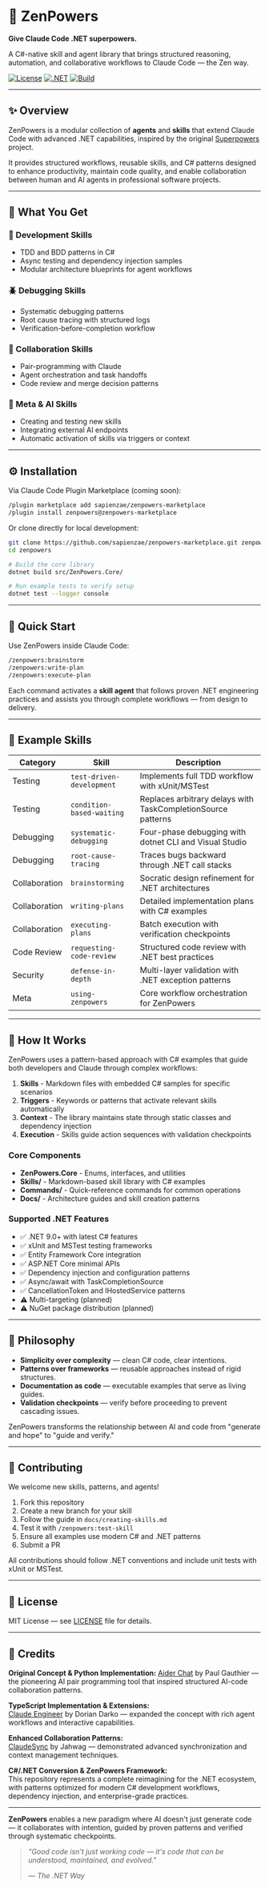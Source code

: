 # 🧠 ZenPowers

**Give Claude Code .NET superpowers.**

A C#-native skill and agent library that brings structured reasoning, automation, and collaborative workflows to Claude Code — the Zen way.

[![License](https://img.shields.io/badge/license-MIT-blue.svg)](LICENSE)
[![.NET](https://img.shields.io/badge/.NET-9.0+-violet.svg)](https://dotnet.microsoft.com/)
[![Build](https://img.shields.io/github/actions/workflow/status/alexsandrocruz/ZenPowers/dotnet.yml?branch=main)](https://github.com/alexsandrocruz/ZenPowers/actions)

---

## ✨ Overview

ZenPowers is a modular collection of **agents** and **skills** that extend Claude Code with advanced .NET capabilities, inspired by the original [Superpowers](https://github.com/obra/superpowers) project.

It provides structured workflows, reusable skills, and C# patterns designed to enhance productivity, maintain code quality, and enable collaboration between human and AI agents in professional software projects.

---

## 🧩 What You Get

### 🔬 Development Skills

- TDD and BDD patterns in C#
- Async testing and dependency injection samples
- Modular architecture blueprints for agent workflows

### 🪲 Debugging Skills

- Systematic debugging patterns
- Root cause tracing with structured logs
- Verification-before-completion workflow

### 🤝 Collaboration Skills

- Pair-programming with Claude
- Agent orchestration and task handoffs
- Code review and merge decision patterns

### 🧠 Meta & AI Skills

- Creating and testing new skills
- Integrating external AI endpoints
- Automatic activation of skills via triggers or context

---

## ⚙️ Installation

Via Claude Code Plugin Marketplace (coming soon):

```bash
/plugin marketplace add sapienzae/zenpowers-marketplace
/plugin install zenpowers@zenpowers-marketplace
```

Or clone directly for local development:

```bash
git clone https://github.com/sapienzae/zenpowers-marketplace.git zenpowers
cd zenpowers

# Build the core library
dotnet build src/ZenPowers.Core/

# Run example tests to verify setup
dotnet test --logger console
```

---

## 🚀 Quick Start

Use ZenPowers inside Claude Code:

```bash
/zenpowers:brainstorm
/zenpowers:write-plan
/zenpowers:execute-plan
```

Each command activates a **skill agent** that follows proven .NET engineering practices and assists you through complete workflows — from design to delivery.

---

## 🧠 Example Skills

| Category | Skill | Description |
|-----------|-------|-------------|
| Testing | `test-driven-development` | Implements full TDD workflow with xUnit/MSTest |
| Testing | `condition-based-waiting` | Replaces arbitrary delays with TaskCompletionSource patterns |
| Debugging | `systematic-debugging` | Four-phase debugging with dotnet CLI and Visual Studio |
| Debugging | `root-cause-tracing` | Traces bugs backward through .NET call stacks |
| Collaboration | `brainstorming` | Socratic design refinement for .NET architectures |
| Collaboration | `writing-plans` | Detailed implementation plans with C# examples |
| Collaboration | `executing-plans` | Batch execution with verification checkpoints |
| Code Review | `requesting-code-review` | Structured code review with .NET best practices |
| Security | `defense-in-depth` | Multi-layer validation with .NET exception patterns |
| Meta | `using-zenpowers` | Core workflow orchestration for ZenPowers |

---

## 🧬 How It Works

ZenPowers uses a pattern-based approach with C# examples that guide both developers and Claude through complex workflows:

1. **Skills** - Markdown files with embedded C# samples for specific scenarios
2. **Triggers** - Keywords or patterns that activate relevant skills automatically  
3. **Context** - The library maintains state through static classes and dependency injection
4. **Execution** - Skills guide action sequences with validation checkpoints

### Core Components

- **ZenPowers.Core** - Enums, interfaces, and utilities
- **Skills/** - Markdown-based skill library with C# examples
- **Commands/** - Quick-reference commands for common operations
- **Docs/** - Architecture guides and skill creation patterns

### Supported .NET Features

- ✅ .NET 9.0+ with latest C# features
- ✅ xUnit and MSTest testing frameworks
- ✅ Entity Framework Core integration
- ✅ ASP.NET Core minimal APIs
- ✅ Dependency injection and configuration patterns
- ✅ Async/await with TaskCompletionSource
- ✅ CancellationToken and IHostedService patterns
- ⚠️  Multi-targeting (planned)
- ⚠️  NuGet package distribution (planned)

---

## 🧘 Philosophy

- **Simplicity over complexity** — clean C# code, clear intentions.
- **Patterns over frameworks** — reusable approaches instead of rigid structures.
- **Documentation as code** — executable examples that serve as living guides.
- **Validation checkpoints** — verify before proceeding to prevent cascading issues.

ZenPowers transforms the relationship between AI and code from "generate and hope" to "guide and verify."

---

## 🧱 Contributing

We welcome new skills, patterns, and agents!

1. Fork this repository  
2. Create a new branch for your skill  
3. Follow the guide in `docs/creating-skills.md`  
4. Test it with `/zenpowers:test-skill`  
5. Ensure all examples use modern C# and .NET patterns
6. Submit a PR

All contributions should follow .NET conventions and include unit tests with xUnit or MSTest.

---

## 📜 License

MIT License — see [LICENSE](LICENSE) file for details.

---

## 💚 Credits

**Original Concept & Python Implementation:**
[Aider Chat](https://github.com/paul-gauthier/aider) by Paul Gauthier — the pioneering AI pair programming tool that inspired structured AI-code collaboration patterns.

**TypeScript Implementation & Extensions:**  
[Claude Engineer](https://github.com/Doriandarko/claude-engineer) by Dorian Darko — expanded the concept with rich agent workflows and interactive capabilities.  

**Enhanced Collaboration Patterns:**  
[ClaudeSync](https://github.com/jahwag/ClaudeSync) by Jahwag — demonstrated advanced synchronization and context management techniques.  

**C#/.NET Conversion & ZenPowers Framework:**  
This repository represents a complete reimagining for the .NET ecosystem, with patterns optimized for modern C# development workflows, dependency injection, and enterprise-grade practices.

---

**ZenPowers** enables a new paradigm where AI doesn't just generate code — it collaborates with intention, guided by proven patterns and verified through systematic checkpoints.

> *"Good code isn't just working code — it's code that can be understood, maintained, and evolved."*
>
> *— The .NET Way*
